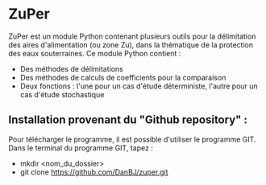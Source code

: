 # ZuPer

ZuPer est un module Python contenant plusieurs outils pour la délimitation des aires d'alimentation (ou zone Zu), dans la thématique de la protection des eaux souterraines. Ce module Python contient :

- Des méthodes de délimitations
- Des méthodes de calculs de coefficients pour la comparaison
- Deux fonctions : l'une pour un cas d'étude déterministe, l'autre pour un cas d'étude stochastique


## Installation provenant du "Github repository" :

Pour télécharger le programme, il est possible d'utiliser le programme GIT. Dans le terminal du programme GIT, tapez :

- mkdir <nom_du_dossier>
- git clone https://github.com/DanBJ/zuper.git
